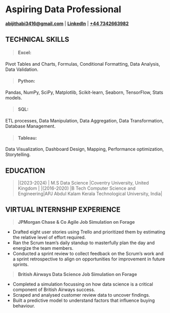 # Aspiring Data Professional
**[abijithabi3416@gmail.com](mailto:abijithabi3416@gmail.com)** | 
**[LinkedIn](https://www.linkedin.com/in/abijithpandath/)** |
**[+44 7342663982](https://wa.me/message/NGSD2WRRP5W5F1)**

## TECHNICAL SKILLS

> #### Excel:
Pivot Tables and Charts, Formulas, Conditional Formatting, Data Analysis, Data Validation.<br>

> #### Python:
Pandas, NumPy, SciPy, Matplotlib, Scikit-learn, Seaborn, TensorFlow, Stats models.<br>

> #### SQL:
ETL processes, Data Manipulation, Data Aggregation, Data Transformation, Database Management.<br>

>#### Tableau:
Data Visualization, Dashboard Design, Mapping, Performance optimization, Storytelling.<br>

## EDUCATION					       		
> |(2023-2024) |  M.S Data Science                     |Coventry University, United Kingdom                   |
> |(2016-2020) |B Tech Computer Science and Engineering|APJ Abdul Kalam Kerala Technological University, India|


## VIRTUAL INTERNSHIP EXPERIENCE
>**JPMorgan Chase & Co Agile Job Simulation on Forage**
- Drafted eight user stories using Trello and prioritized them by estimating the relative level of effort required. 
- Ran the Scrum team’s daily standup to masterfully plan the day and energize the team members. 
- Conducted a sprint review to collect feedback on the Scrum’s work and a sprint retrospective to align on opportunities for improvement in future sprints.
 
>**British Airways Data Science Job Simulation on Forage**
- Completed a simulation focussing on how data science is a critical component of British Airways success. 
- Scraped and analysed customer review data to uncover findings. 
- Built a predictive model to understand factors that influence buying behaviour.
